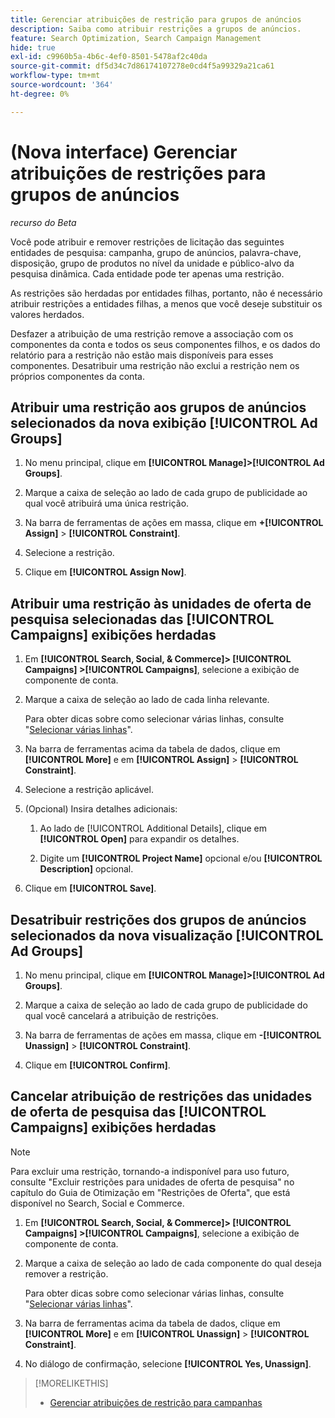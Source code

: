 ```yaml
---
title: Gerenciar atribuições de restrição para grupos de anúncios
description: Saiba como atribuir restrições a grupos de anúncios.
feature: Search Optimization, Search Campaign Management
hide: true
exl-id: c9960b5a-4b6c-4ef0-8501-5478af2c40da
source-git-commit: df5d34c7d86174107278e0cd4f5a99329a21ca61
workflow-type: tm+mt
source-wordcount: '364'
ht-degree: 0%

---
```


# (Nova interface) Gerenciar atribuições de restrições para grupos de anúncios

*recurso do Beta*

Você pode atribuir e remover restrições de licitação das seguintes entidades de pesquisa: campanha, grupo de anúncios, palavra-chave, disposição, grupo de produtos no nível da unidade e público-alvo da pesquisa dinâmica. Cada entidade pode ter apenas uma restrição.

As restrições são herdadas por entidades filhas, portanto, não é necessário atribuir restrições a entidades filhas, a menos que você deseje substituir os valores herdados.

Desfazer a atribuição de uma restrição remove a associação com os componentes da conta e todos os seus componentes filhos, e os dados do relatório para a restrição não estão mais disponíveis para esses componentes. Desatribuir uma restrição não exclui a restrição nem os próprios componentes da conta.

## Atribuir uma restrição aos grupos de anúncios selecionados da nova exibição [!UICONTROL Ad Groups]

1. No menu principal, clique em **[!UICONTROL Manage]>[!UICONTROL Ad Groups]**.

1. Marque a caixa de seleção ao lado de cada grupo de publicidade ao qual você atribuirá uma única restrição.

1. Na barra de ferramentas de ações em massa, clique em **+[!UICONTROL Assign]** > **[!UICONTROL Constraint]**.

1. Selecione a restrição.

1. Clique em **[!UICONTROL Assign Now]**.

## Atribuir uma restrição às unidades de oferta de pesquisa selecionadas das [!UICONTROL Campaigns] exibições herdadas

1. Em **[!UICONTROL Search, Social, & Commerce]> [!UICONTROL Campaigns] >[!UICONTROL Campaigns]**, selecione a exibição de componente de conta.

1. Marque a caixa de seleção ao lado de cada linha relevante.

   Para obter dicas sobre como selecionar várias linhas, consulte &quot;[Selecionar várias linhas](/help/search-social-commerce/common-tasks/navigation-editing-selection/multiple-rows-select.md)&quot;.

1. Na barra de ferramentas acima da tabela de dados, clique em **[!UICONTROL More]** e em **[!UICONTROL Assign]** > **[!UICONTROL Constraint]**.

1. Selecione a restrição aplicável.

1. (Opcional) Insira detalhes adicionais:

   1. Ao lado de [!UICONTROL Additional Details], clique em **[!UICONTROL Open]** para expandir os detalhes.

   1. Digite um **[!UICONTROL Project Name]** opcional e/ou **[!UICONTROL Description]** opcional.

1. Clique em **[!UICONTROL Save]**.

## Desatribuir restrições dos grupos de anúncios selecionados da nova visualização [!UICONTROL Ad Groups]

1. No menu principal, clique em **[!UICONTROL Manage]>[!UICONTROL Ad Groups]**.

1. Marque a caixa de seleção ao lado de cada grupo de publicidade do qual você cancelará a atribuição de restrições.

1. Na barra de ferramentas de ações em massa, clique em **-[!UICONTROL Unassign]** > **[!UICONTROL Constraint]**.

1. Clique em **[!UICONTROL Confirm]**.

## Cancelar atribuição de restrições das unidades de oferta de pesquisa das [!UICONTROL Campaigns] exibições herdadas

>[!NOTE]
>
>Para excluir uma restrição, tornando-a indisponível para uso futuro, consulte &quot;Excluir restrições para unidades de oferta de pesquisa&quot; no capítulo do Guia de Otimização em &quot;Restrições de Oferta&quot;, que está disponível no Search, Social e Commerce.<!-- verify convention for referencing Optimization Guide here -->

1. Em **[!UICONTROL Search, Social, & Commerce]> [!UICONTROL Campaigns] >[!UICONTROL Campaigns]**, selecione a exibição de componente de conta.

1. Marque a caixa de seleção ao lado de cada componente do qual deseja remover a restrição.

   Para obter dicas sobre como selecionar várias linhas, consulte &quot;[Selecionar várias linhas](/help/search-social-commerce/common-tasks/navigation-editing-selection/multiple-rows-select.md)&quot;.

1. Na barra de ferramentas acima da tabela de dados, clique em **[!UICONTROL More]** e em **[!UICONTROL Unassign]** > **[!UICONTROL Constraint]**.

1. No diálogo de confirmação, selecione **[!UICONTROL Yes, Unassign]**.

>[!MORELIKETHIS]
>
>* [Gerenciar atribuições de restrição para campanhas](/help/search-social-commerce/new-ui/manage/campaigns/campaign-constraint-assignments-manage.md)
